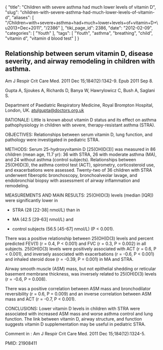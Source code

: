 {
    "title": "Children with severe asthma had much lower levels of vitamin D",
    "slug": "children-with-severe-asthma-had-much-lower-levels-of-vitamin-d",
    "aliases": [
        "/Children+with+severe+asthma+had+much+lower+levels+of+vitamin+D+\u2013+Dec+2011",
        "/2386"
    ],
    "tiki_page_id": 2386,
    "date": "2012-02-09",
    "categories": [
        "Youth"
    ],
    "tags": [
        "Youth",
        "asthma",
        "breathing",
        "child",
        "vitamin d",
        "vitamin d blood test"
    ]
}


## Relationship between serum vitamin D, disease severity, and airway remodeling in children with asthma.

Am J Respir Crit Care Med. 2011 Dec 15;184(12):1342-9. Epub 2011 Sep 8.

Gupta A, Sjoukes A, Richards D, Banya W, Hawrylowicz C, Bush A, Saglani S.

Department of Paediatric Respiratory Medicine, Royal Brompton Hospital, London, UK. atulgupta@doctors.org.uk

RATIONALE: Little is known about vitamin D status and its effect on asthma pathophysiology in children with severe, therapy-resistant asthma (STRA).

OBJECTIVES: Relationships between serum vitamin D, lung function, and pathology were investigated in pediatric STRA.

METHODS: Serum 25-hydroxyvitamin D <span>[25(OH)D(3)]</span> was measured in 86 children (mean age, 11.7 yr): 36 with STRA, 26 with moderate asthma (MA), and 24 without asthma (control subjects). Relationships between 25(OH)D(3), the asthma control test (ACT), spirometry, corticosteroid use, and exacerbations were assessed. Twenty-two of 36 children with STRA underwent fiberoptic bronchoscopy, bronchoalveolar lavage, and endobronchial biopsy with assessment of airway inflammation and remodeling.

MEASUREMENTS AND MAIN RESULTS: 25(OH)D(3) levels (median <span>[IQR]</span>) were significantly lower in 

* STRA (28 <span>[22-38]</span> nmol/L) than in 

* MA (42.5 <span>[29-63]</span> nmol/L) and 

* control subjects (56.5 <span>[45-67]</span> nmol/L) (P < 0.001). 

There was a positive relationship between 25(OH)D(3) levels and percent predicted FEV(1) (r = 0.4, P < 0.001) and FVC (r = 0.3, P = 0.002) in all subjects. 25(OH)D(3) levels were positively associated with ACT (r = 0.6, P < 0.001), and inversely associated with exacerbations (r = -0.6, P < 0.001) and inhaled steroid dose (r = -0.39, P = 0.001) in MA and STRA. 

Airway smooth muscle (ASM) mass, but not epithelial shedding or reticular basement membrane thickness, was inversely related to 25(OH)D(3) levels (r = -0.6, P = 0.008). 

There was a positive correlation between ASM mass and bronchodilator reversibility (r = 0.6, P = 0.009) and an inverse correlation between ASM mass and ACT (r = -0.7, P < 0.001).

CONCLUSIONS: Lower vitamin D levels in children with STRA were associated with increased ASM mass and worse asthma control and lung function. The link between vitamin D, airway structure, and function suggests vitamin D supplementation may be useful in pediatric STRA.

Comment in :     Am J Respir Crit Care Med. 2011 Dec 15;184(12):1324-5. 

PMID:     21908411